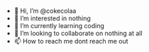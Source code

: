 - 👋 Hi, I’m @cokecolaa
- 👀 I’m interested in nothing
- 🌱 I’m currently learning coding
- 💞️ I’m looking to collaborate on nothing at all
- 📫 How to reach me dont reach me out

<!---
cokecolaa/cokecolaa is a ✨ special ✨ repository because its `README.md` (this file) appears on your GitHub profile.
You can click the Preview link to take a look at your changes.
--->
